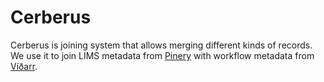 # Cerberus

Cerberus is joining system that allows merging different kinds of records. We
use it to join LIMS metadata from [Pinery](https://github.com/oicr-gsi/pinery)
with workflow metadata from [Víðarr](https://oicr-gsi.github.io/vidarr/).
